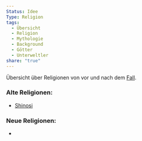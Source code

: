 ```yaml
---
Status: Idee
Type: Religion
tags:
  - Übersicht
  - Religion
  - Mythologie
  - Background
  - Götter
  - Unterweltler
share: "true"
---
```

Übersicht über Religionen von vor und nach dem [Fall](../Geschichte%20von%20Adora/Der%20Niedergang.md). 


### Alte Religionen: 

- [Shinosi](./Random%20Ideen/Menschen%20wiedergeboren%20als%20B%C3%A4ume.md)


### Neue Religionen:

- 